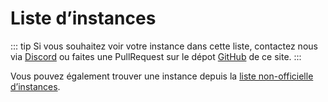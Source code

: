 # Liste d’instances
::: tip
Si vous souhaitez voir votre instance dans cette liste, contactez nous via [Discord](https://discord.gg/Wp8gVStHW3) ou faites une PullRequest sur le dépot [GitHub](https://github.com/misskey-dev/misskey-hub) de ce site.
:::

<MkInstances/>

Vous pouvez également trouver une instance depuis la [liste non-officielle d’instances](https://join.misskey.page/en-US/instances).

<style>
	.mkAd {
		display: none !important;
	}
	.aiModeButton {
		display: none;
	}
</style>
